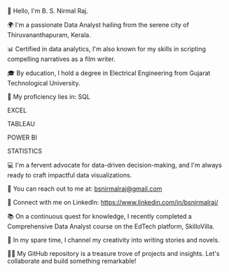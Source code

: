 👋 Hello, I'm B. S. Nirmal Raj.

🌍 I'm a passionate Data Analyst hailing from the serene city of Thiruvananthapuram, Kerala.

📊 Certified in data analytics, I'm also known for my skills in scripting compelling narratives as a film writer.

🎓 By education, I hold a degree in Electrical Engineering from Gujarat Technological University.

💼 My proficiency lies in:
SQL

EXCEL

TABLEAU

POWER BI

STATISTICS

💻 I'm a fervent advocate for data-driven decision-making, and I'm always ready to craft impactful data visualizations.

📧 You can reach out to me at: bsnirmalraj@gmail.com

🔗 Connect with me on LinkedIn: https://www.linkedin.com/in/bsnirmalraj/ 

📚 On a continuous quest for knowledge, I recently completed a Comprehensive Data Analyst course on the EdTech platform, SkilloVilla.

📖 In my spare time, I channel my creativity into writing stories and novels.

👨‍💻 My GitHub repository is a treasure trove of projects and insights. Let's collaborate and build something remarkable!

<!---
bsnirmalraj/bsnirmalraj is a ✨ special ✨ repository because its `README.md` (this file) appears on your GitHub profile.
You can click the Preview link to take a look at your changes.
--->

